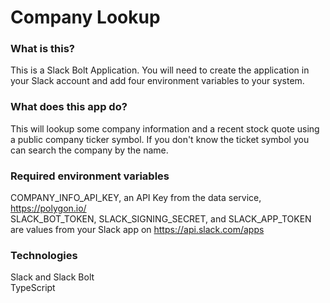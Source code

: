 # Company Lookup

### What is this?
This is a Slack Bolt Application.
You will need to create the application in your Slack account and add four environment variables to your system.


### What does this app do?
This will lookup some company information and a recent stock quote using a public company ticker symbol.  If you don't know the ticket symbol you can search the company by the name.


### Required environment variables

COMPANY_INFO_API_KEY, an API Key from the data service, https://polygon.io/<br>
SLACK_BOT_TOKEN, SLACK_SIGNING_SECRET, and SLACK_APP_TOKEN are values from your Slack app on https://api.slack.com/apps

### Technologies
Slack and Slack Bolt<br>
TypeScript
